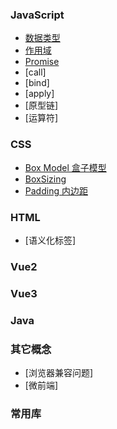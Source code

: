 ### JavaScript

- [数据类型](./JavaScript/date_type.md)
- [作用域](./JavaScript/)
- [Promise](./JavaScript/Promise/index.md)
- [call]
- [bind]
- [apply]
- [原型链]
- [运算符]

### CSS

- [Box Model 盒子模型](./CSS/BoxModel/index.md)
- [BoxSizing](./CSS/BoxSizing/index.md)
- [Padding 内边距](./CSS/padding.md)

### HTML

- [语义化标签]

### Vue2

### Vue3

### Java

### 其它概念

- [浏览器兼容问题]
- [微前端]

### 常用库
